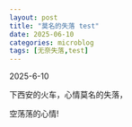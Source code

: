 ```yaml
---
layout: post
title: "莫名的失落 test"
date: 2025-06-10
categories: microblog
tags: [无奈失落,test]
---
```


2025-6-10 

下西安的火车，心情莫名的失落，

空荡荡的心情!
